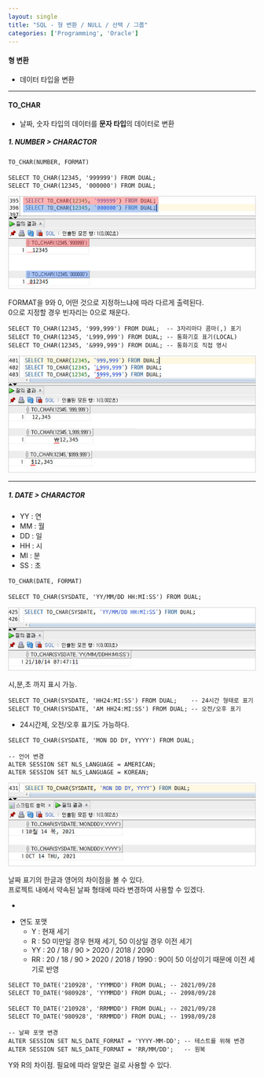 ```yaml
---
layout: single
title: "SQL - 형 변환 / NULL / 선택 / 그룹"
categories: ['Programming', 'Oracle']
---
```


#### 형 변환
* 데이터 타입을 변환   
   
***
   
#### TO_CHAR
* 날짜, 숫자 타입의 데이터를 **문자 타입**의 데이터로 변환   
   
##### 1. NUMBER > CHARACTOR
   
```
TO_CHAR(NUMBER, FORMAT)

SELECT TO_CHAR(12345, '999999') FROM DUAL;
SELECT TO_CHAR(12345, '000000') FROM DUAL;
```   
   
![Alt text](/assets/images/function02_01.jpg)  
   
FORMAT을 9와 0, 어떤 것으로 지정하느냐에 따라 다르게 출력된다.   
0으로 지정할 경우 빈자리는 0으로 채운다.   
   
```
SELECT TO_CHAR(12345, '999,999') FROM DUAL;  -- 3자리마다 콤마(,) 표기
SELECT TO_CHAR(12345, 'L999,999') FROM DUAL; -- 통화기호 표기(LOCAL)
SELECT TO_CHAR(12345, '&999,999') FROM DUAL; -- 통화기호 직접 명시
```   
   
![Alt text](/assets/images/function02_02.jpg)  
   
***
   
##### 1. DATE > CHARACTOR
* YY : 연   
* MM : 월   
* DD : 일   
* HH : 시   
* MI : 분   
* SS : 초   
   
```
TO_CHAR(DATE, FORMAT)

SELECT TO_CHAR(SYSDATE, 'YY/MM/DD HH:MI:SS') FROM DUAL;
```   
   
![Alt text](/assets/images/function02_03.jpg)  
   
시,분,초 까지 표시 가능.   
   
```
SELECT TO_CHAR(SYSDATE, 'HH24:MI:SS') FROM DUAL;    -- 24시간 형태로 표기
SELECT TO_CHAR(SYSDATE, 'AM HH24:MI:SS') FROM DUAL; -- 오전/오후 표기
```   
   
* 24시간제, 오전/오후 표기도 가능하다.   
   
```
SELECT TO_CHAR(SYSDATE, 'MON DD DY, YYYY') FROM DUAL;

-- 언어 변경
ALTER SESSION SET NLS_LANGUAGE = AMERICAN;
ALTER SESSION SET NLS_LANGUAGE = KOREAN;
```   

![Alt text](/assets/images/function02_04.jpg)  
   
날짜 표기의 한글과 영어의 차이점을 볼 수 있다.   
프로젝트 내에서 약속된 날짜 형태에 따라 변경하여 사용할 수 있겠다.   
   
-

* 연도 포맷
    * Y : 현재 세기
    * R : 50 미만일 경우 현재 세기, 50 이상일 경우 이전 세기
    * YY : 20 / 18 / 90 > 2020 / 2018 / 2090
    * RR : 20 / 18 / 90 > 2020 / 2018 / 1990 : 90이 50 이상이기 때문에 이전 세기로 반영   
    
```
SELECT TO_DATE('210928', 'YYMMDD') FROM DUAL; -- 2021/09/28
SELECT TO_DATE('980928', 'YYMMDD') FROM DUAL; -- 2098/09/28

SELECT TO_DATE('210928', 'RRMMDD') FROM DUAL; -- 2021/09/28
SELECT TO_DATE('980928', 'RRMMDD') FROM DUAL; -- 1998/09/28

-- 날짜 포맷 변경
ALTER SESSION SET NLS_DATE_FORMAT = 'YYYY-MM-DD'; -- 테스트를 위해 변경
ALTER SESSION SET NLS_DATE_FORMAT = 'RR/MM/DD';   -- 원복
```   
   
Y와 R의 차이점. 필요에 따라 알맞은 걸로 사용할 수 있다.   
   

